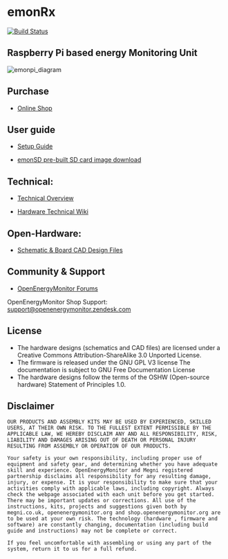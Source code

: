 # emonRx

[![Build Status](https://api.travis-ci.com/cooperised/emonrx.svg?branch=master)](https://travis-ci.com/cooperised/emonrx)

## Raspberry Pi based energy Monitoring Unit

![emonpi_diagram](docs/emonPi_System_Diagram.png)


## Purchase

- [Online Shop](https://shop.openenergymonitor.com/emonpi-2/)

## User guide

- [Setup Guide](https://guide.openenergymonitor.org/)

- [emonSD pre-built SD card image download](https://github.com/openenergymonitor/emonpi/wiki/emonSD-pre-built-SD-card-Download-&-Change-Log)


## Technical:

- [Technical Overview](https://guide.openenergymonitor.org/technical/emonpi)

- [Hardware Technical Wiki](http://wiki.openenergymonitor.org/index.php?title=EmonPi)


## Open-Hardware:

- [Schematic & Board CAD Design Files](https://github.com/openenergymonitor/emonpi/tree/master/hardware)

## Community & Support

- [OpenEnergyMonitor Forums](https://community.openenergymonitor.org)

OpenEnergyMonitor Shop Support: support@openenergymonitor.zendesk.com

## License

- The hardware designs (schematics and CAD files) are licensed under a Creative Commons Attribution-ShareAlike 3.0 Unported License.
- The firmware is released under the GNU GPL V3 license The documentation is subject to GNU Free Documentation License
- The hardware designs follow the terms of the OSHW (Open-source hardware) Statement of Principles 1.0.

## Disclaimer

```
OUR PRODUCTS AND ASSEMBLY KITS MAY BE USED BY EXPERIENCED, SKILLED USERS, AT THEIR OWN RISK. TO THE FULLEST EXTENT PERMISSIBLE BY THE APPLICABLE LAW, WE HEREBY DISCLAIM ANY AND ALL RESPONSIBILITY, RISK, LIABILITY AND DAMAGES ARISING OUT OF DEATH OR PERSONAL INJURY RESULTING FROM ASSEMBLY OR OPERATION OF OUR PRODUCTS.

Your safety is your own responsibility, including proper use of equipment and safety gear, and determining whether you have adequate skill and experience. OpenEnergyMonitor and Megni registered partnership disclaims all responsibility for any resulting damage, injury, or expense. It is your responsibility to make sure that your activities comply with applicable laws, including copyright. Always check the webpage associated with each unit before you get started. There may be important updates or corrections. All use of the instructions, kits, projects and suggestions given both by megni.co.uk, openenergymonitor.org and shop.openenergymonitor.org are to be used at your own risk. The technology (hardware , firmware and software) are constantly changing, documentation (including build guide and instructions) may not be complete or correct.

If you feel uncomfortable with assembling or using any part of the system, return it to us for a full refund.
```
